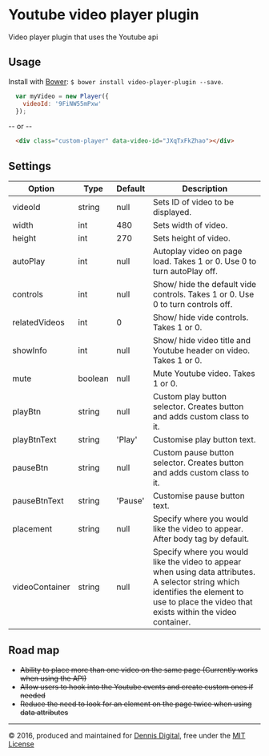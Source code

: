 # Youtube video player plugin
Video player plugin that uses the Youtube api

## Usage

Install with [Bower](http://bower.io): `$ bower install video-player-plugin --save`.

```javascript
  var myVideo = new Player({
    videoId: '9FiNW55mPxw'
  });
```

-- or --

```HTML
  <div class="custom-player" data-video-id="JXqTxFkZhao"></div>
```

## Settings

Option | Type | Default | Description
------ | ---- | ------- | -----------
videoId | string | null | Sets ID of video to be displayed.
width | int | 480 | Sets width of video.
height | int | 270 | Sets height of video.
autoPlay | int | null | Autoplay video on page load. Takes 1 or 0. Use 0 to turn autoPlay off.
controls | int | null | Show/ hide the default vide controls. Takes 1 or 0. Use 0 to turn controls off.
relatedVideos | int | 0 | Show/ hide vide controls. Takes 1 or 0.
showInfo | int | null | Show/ hide video title and Youtube header on video. Takes 1 or 0.
mute | boolean | null | Mute Youtube video. Takes 1 or 0.
playBtn | string | null | Custom play button selector. Creates button and adds custom class to it.
playBtnText | string | 'Play' | Customise play button text.
pauseBtn | string | null | Custom pause button selector. Creates button and adds custom class to it.
pauseBtnText | string | 'Pause' | Customise pause button text.
placement | string | null | Specify where you would like the video to appear. After body tag by default.
videoContainer | string | null | Specify where you would like the video to appear when using data attributes. A selector string which identifies the element to use to place the video that exists within the video container.


## Road map

- ~~Ability to place more than one video on the same page
    (Currently works when using the API)~~
- ~~Allow users to hook into the Youtube events and create custom ones if needed~~
- ~~Reduce the need to look for an element on the page twice when using data attributes~~

---
&copy; 2016, produced and maintained for [Dennis Digital][dennis], free under the [MIT License][license]


[license]:https://raw.githubusercontent.com/matt3188/video-player-plugin/master/LICENSE
[dennis]:http://www.dennis.co.uk/
